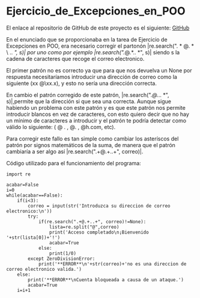 # Ejercicio_de_Excepciones_en_POO

El enlace al repositorio de GitHub de este proyecto es el siguiente: [GitHub](https://github.com/migueliiin/Ejercicio_de_Excepciones_en_POO.git)

En el enunciado que se proporcionaba en la tarea de Ejercicio de Excepciones en POO, era necesario corregir 
el partonón |re.search(". * @. * \ .. *", s)| por uno como por ejemplo |re.search(".*@.*.. *", s)| siendo s 
la cadena de caracteres que recoge el correo electronico.

El primer patrón no es correcto ya que para que nos devuelva un None por respuesta necesitaríamos introducir
una dirección de correo como la siguiente (xx @\xx.x), y esto no sería una dirección correcta.

En cambio el patrón corregido de este patrón, |re.search(".*@.*.. *", s)|,permite que la dirección si que sea 
una correcta. Aunque sigue habiendo un problema con este patrón y es que este patrón nos permite introducir blancos
en vez de caracteres, con esto quiero decir que no hay un mínimo de caracteres a introducir y el patrón te
podría detectar como válido lo siguiente: ( @ . , @. , @h.com, etc).

Para corregir este fallo es tan simple como cambiar los asteríscos del patrón por signos matemáticos de la suma,
de manera que el patrón cambiaría a ser algo así |re.search(".+@.+..+", correo)|.

Código utilizado para el funcionamiento del programa:

    import re

    acabar=False
    i=0
    while(acabar==False):
        if(i<3):    
            correo = input(str('Introduzca su direccion de correo electronico:\n'))
            try:
                if(re.search(".+@.+..+", correo)!=None):
                    lista=re.split("@",correo)
                    print('Acceso completado\n¡Bienvenido '+str(lista[0])+'!')
                    acabar=True
                else:
                    print(1/0)
            except ZeroDivisionError:
                print('**ERROR**\n'+str(correo)+'no es una direccion de correo electronico valida.')
        else:
            print('**ERROR**\nCuenta bloqueada a causa de un ataque.')
            acabar=True
        i=i+1